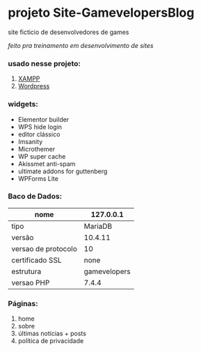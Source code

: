 # projeto Site-GamevelopersBlog
site ficticio de desenvolvedores de games
 
*feito pra treinamento em desenvolvimento de sites*
### usado nesse projeto:
1. [XAMPP](https://www.apachefriends.org/pt_br/index.html)
2. [Wordpress](https://wordpress.org/)
### widgets:
* Elementor builder
* WPS hide login
* editor clássico
* Imsanity
* Microthemer
* WP super cache
* Akissmet anti-spam
* ultimate addons for guttenberg
* WPForms Lite
### Baco de Dados:

| nome               | 127.0.0.1    |
|--------------------|--------------|
| tipo               |    MariaDB   |
| versão             |    10.4.11   |
| versao de protocolo|         10   |
| certificado SSL    |       none   |
| estrutura          | gamevelopers |
| versao PHP         |        7.4.4 |

### Páginas:
1. home
2. sobre
3. últimas notícias + posts
4. política de privacidade
